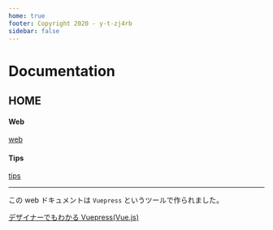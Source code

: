 ```yaml
---
home: true
footer: Copyright 2020 - y-t-zj4rb
sidebar: false
---
```


# Documentation

## HOME

#### Web

[web](./web)

#### Tips

[tips](./tips)

---

この web ドキュメントは `Vuepress` というツールで作られました。

[デザイナーでもわかる Vuepress(Vue.js)](https://qiita.com/taiqi/items/c4632a37d8de36f2f6d0)
